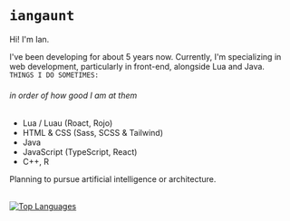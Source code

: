 # `iangaunt`

Hi! I'm Ian. 

I've been developing for about 5 years now. Currently, I'm specializing in web development, particularly in front-end, alongside Lua and Java. 
<br>`THINGS I DO SOMETIMES:` 
###### in order of how good I am at them
* Lua / Luau (Roact, Rojo)
* HTML & CSS (Sass, SCSS & Tailwind)
* Java 
* JavaScript (TypeScript, React)
* C++, R

Planning to pursue artificial intelligence or architecture. 

<br>[![Top Languages](https://github-readme-stats.vercel.app/api/top-langs/?username=iangaunt&theme=github_dark&layout=compact&hide=cmake,swift,objective-c+script,powershell&langs_count=8)](https://github.com/anuraghazra/github-readme-stats)
